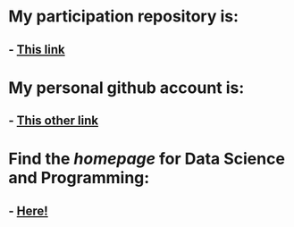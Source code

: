 # My participation **repository** is:
## - [This link](https://github.com/ecmonson/DataSci-participation/)

# My personal **github account** is:
## - [This other link](https://github.com/ecmonson)

# Find the *homepage* for **Data Science and Programming**:
## - [Here!](https://wiernik-datasci.netlify.com/)
